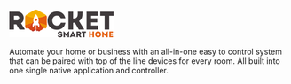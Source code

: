 ![](https://raw.githubusercontent.com/rocket-smart-home/rocket/master/images/readme.png)

Automate your home or business with an all-in-one easy to control system that can be paired with top of the line devices for every room. All built into one single native application and controller.
